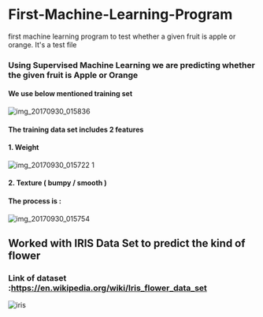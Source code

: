 # First-Machine-Learning-Program
first machine learning program to test whether a given fruit is apple or orange. It's a test file
### Using Supervised Machine Learning we are predicting whether the given fruit is Apple or Orange
#### We use below mentioned training set
![img_20170930_015836](https://user-images.githubusercontent.com/23660137/31035225-d726d30c-a584-11e7-9122-baae7e07efe3.jpg)

#### The training data set includes 2 features
#### 1. Weight 
![img_20170930_015722 1](https://user-images.githubusercontent.com/23660137/31035301-1914920e-a585-11e7-9ac8-e3bb9cd76dd0.jpg)

#### 2. Texture ( bumpy / smooth )

#### The process is :


![img_20170930_015754](https://user-images.githubusercontent.com/23660137/31035364-498a5da6-a585-11e7-880e-e4b37503c594.jpg)


## Worked with IRIS Data Set to predict the kind of flower 
### Link of dataset :https://en.wikipedia.org/wiki/Iris_flower_data_set

![iris](https://user-images.githubusercontent.com/23660137/31046236-01172e94-a613-11e7-9d2a-e6707a182e59.PNG)
